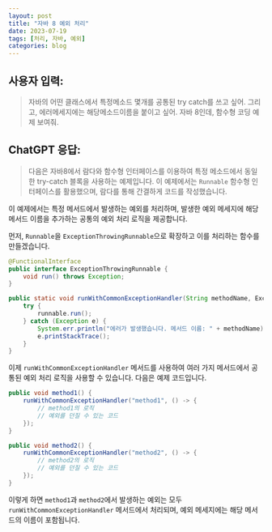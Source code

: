 ```yaml
---
layout: post
title: "자바 8 예외 처리"
date: 2023-07-19
tags: [처리, 자바, 예외]
categories: blog
---
```


## 사용자 입력:
> 자바의 어떤 클래스에서 특정메소드 몇개를 공통된 try catch를 쓰고 싶어. 그리고, 에러메세지에는 해당메소드이름을 붙이고 싶어.  자바 8인데, 함수형 코딩 예제 보여줘.

## ChatGPT 응답:
> 다음은 자바8에서 람다와 함수형 인터페이스를 이용하여 특정 메소드에서 동일한 try-catch 블록을 사용하는 예제입니다. 이 예제에서는 `Runnable` 함수형 인터페이스를 활용했으며, 람다를 통해 간결하게 코드를 작성했습니다.

이 예제에서는 특정 메서드에서 발생하는 예외를 처리하며, 발생한 예외 메세지에 해당 메서드 이름을 추가하는 공통의 예외 처리 로직을 제공합니다.

먼저, `Runnable`을 `ExceptionThrowingRunnable`으로 확장하고 이를 처리하는 함수를 만들겠습니다.

```java
@FunctionalInterface
public interface ExceptionThrowingRunnable {
    void run() throws Exception;
}

public static void runWithCommonExceptionHandler(String methodName, ExceptionThrowingRunnable runnable) {
    try {
        runnable.run();
    } catch (Exception e) {
        System.err.println("에러가 발생했습니다. 메서드 이름: " + methodName);
        e.printStackTrace();
    }
}
```

이제 `runWithCommonExceptionHandler` 메서드를 사용하여 여러 가지 메서드에서 공통된 예외 처리 로직을 사용할 수 있습니다. 다음은 예제 코드입니다.

```java
public void method1() {
    runWithCommonExceptionHandler("method1", () -> {
        // method1의 로직
        // 예외를 던질 수 있는 코드
    });
}

public void method2() {
    runWithCommonExceptionHandler("method2", () -> {
        // method2의 로직
        // 예외를 던질 수 있는 코드
    });
}
```

이렇게 하면 `method1`과 `method2`에서 발생하는 예외는 모두 `runWithCommonExceptionHandler` 메서드에서 처리되며, 예외 메세지에는 해당 메서드의 이름이 포함됩니다.

